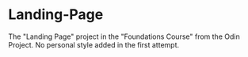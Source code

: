 # Landing-Page
The "Landing Page" project in the "Foundations Course" from the Odin Project.
No personal style added in the first attempt.